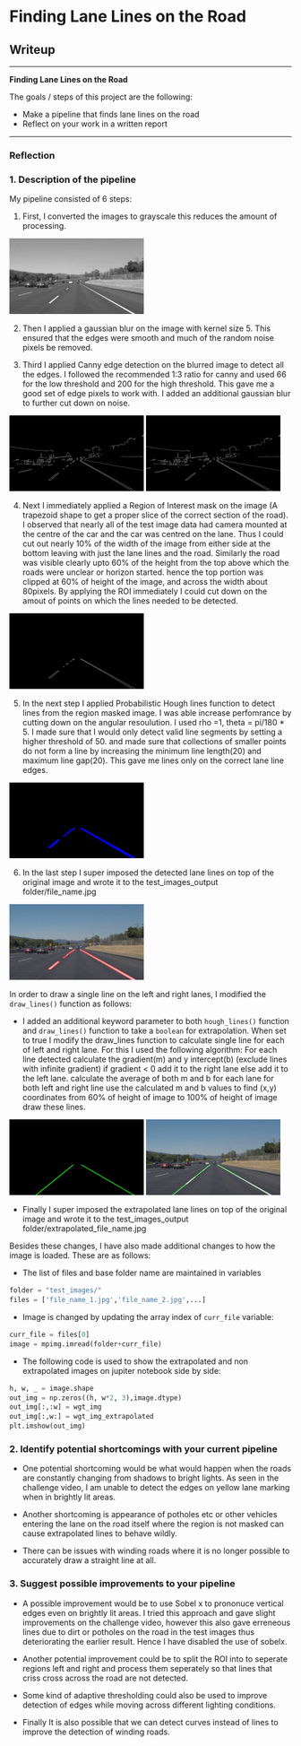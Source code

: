 # **Finding Lane Lines on the Road** 

## Writeup

---

**Finding Lane Lines on the Road**

The goals / steps of this project are the following:
* Make a pipeline that finds lane lines on the road
* Reflect on your work in a written report


---

### Reflection

### 1. Description of the pipeline

My pipeline consisted of 6 steps:

1. First, I converted the images to grayscale this reduces the amount of processing.

<img src="./examples/grayscale_ashi.jpg" width="240">

2. Then I applied a gaussian blur on the image with kernel size 5. This ensured that the edges were smooth and much of the random noise pixels be removed.

3. Third I applied Canny edge detection on the blurred image to detect all the edges. I followed the recommended 1:3 ratio for canny and used 66 for the low threshold and 200 for the high threshold. This gave me a good set of edge pixels to work with. I added an additional gaussian blur to further cut down on noise.

<img src="./examples/canny_ashi.jpg" width="240">
<img src="./examples/canny_blur_ashi.jpg" width="240">

4. Next I immediately applied a Region of Interest mask on the image (A trapezoid shape to get a proper slice of the correct section of the road). I observed that nearly all of the test image data had camera mounted at the centre of the car and the car was centred on the lane. Thus I could cut out nearly 10% of the width of the image from either side at the bottom leaving with just the lane lines and the road. Similarly the road was visible clearly upto 60% of the height from the top above which the roads were unclear or horizon started. hence the top portion was clipped at 60% of height of the image, and across the width about 80pixels.
By applying the ROI immediately I could cut down on the amout of points on which the lines needed to be detected.

<img src="./examples/roi_ashi.jpg" width="240">

5. In the next step I applied Probabilistic Hough lines function to detect lines from the region masked image. I was able increase perfomrance by cutting down on the angular resoulution. I used rho =1, theta = pi/180 * 5. I made sure that I would only detect valid line segments by setting a higher threshold of 50. and made sure that collections of smaller points do not form a line by increasing the minimum line length(20) and maximum line gap(20). This gave me lines only on the correct lane line edges.

<img src="./examples/lines_ashi.jpg" width="240">

6. In the last step I super imposed the detected lane lines on top of the original image and wrote it to the test_images_output folder/file_name.jpg

<img src="./examples/result_ashi.jpg" width="240">


In order to draw a single line on the left and right lanes, I modified the `draw_lines()` function as follows:
* I added an additional keyword parameter to both `hough_lines()` function and `draw_lines()` function to take a `boolean` for extrapolation. When set to true I modify the draw_lines function to calculate single line for each of left and right lane. For this I used the following algorithm:
   For each line detected calculate the gradient(m) and y intercept(b) (exclude lines with infinite gradient)
   if gradient < 0 add it to the right lane else add it to the left lane.
   calculate the average of both m and b for each lane
   for both left and right line use the calculated m and b values to find (x,y) coordinates from 60% of height of image to 100% of height of image
   draw these lines.

<img src="./examples/lines_extrapolated_ashi.jpg" width="240">   
<img src="./examples/result_extrapolated_ashi.jpg" width="240">

* Finally I super imposed the extrapolated lane lines on top of the original image and wrote it to the test_images_output folder/extrapolated_file_name.jpg

Besides these changes, I have also made additional changes to how the image is loaded. These are as follows:
* The list of files and base folder name are maintained in variables
```python
folder = "test_images/"
files = ['file_name_1.jpg','file_name_2.jpg',...]
```
* Image is changed by updating the array index of `curr_file` variable:
```python
curr_file = files[0]
image = mpimg.imread(folder+curr_file)
```
* The following code is used to show the extrapolated and non extrapolated images on jupiter notebook side by side:
```python
h, w, _ = image.shape
out_img = np.zeros((h, w*2, 3),image.dtype)
out_img[:,:w] = wgt_img
out_img[:,w:] = wgt_img_extrapolated
plt.imshow(out_img)
```


### 2. Identify potential shortcomings with your current pipeline


* One potential shortcoming would be what would happen when the roads are constantly changing from shadows to bright lights. As seen in the challenge video, I am unable to detect the edges on yellow lane marking when in brightly lit areas.

* Another shortcoming is appearance of potholes etc or other vehicles entering the lane on the road itself where the region is not masked can cause extrapolated lines to behave wildly.

* There can be issues with winding roads where it is no longer possible to accurately draw a straight line at all.


### 3. Suggest possible improvements to your pipeline

* A possible improvement would be to use Sobel x to prononuce vertical edges even on brightly lit areas. I tried this approach and gave slight improvements on the challenge video, however this also gave erreneous lines due to dirt or potholes on the road in the test images thus deteriorating the earlier result. Hence I have disabled the use of sobelx. 

* Another potential improvement could be to split the ROI into to seperate regions left and right and process them seperately so that lines that criss cross across the road are not detected.

* Some kind of adaptive thresholding could also be used to improve detection of edges while moving across different lighting conditions.

* Finally It is also possible that we can detect curves instead of lines to improve the detection of winding roads.

